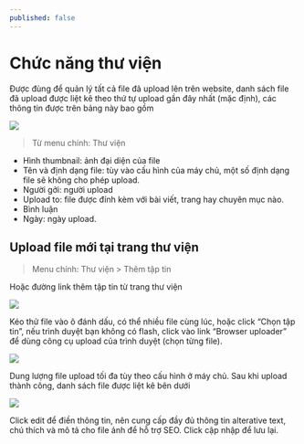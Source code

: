 ```yaml
---
published: false
---
```


# Chức năng thư viện

Được đùng để quản lý tất cả file đã upload lên trên website, danh sách file đã upload được liệt kê theo thứ tự upload gần đây nhất (mặc định), các thông tin được trên bảng này bao gồm

![](http://i429.photobucket.com/albums/qq12/liu_zango_ne/Huong-dan-quan-tri/chuc-nang-thanh-vien.jpg)

> Từ menu chính: Thư viện

- Hình thumbnail: ảnh đại diện của file
- Tên và định dạng file: tùy vào cấu hình của máy chủ, một số định dạng file sẽ không cho phép upload.
- Người gởi: người upload
- Upload to: file được đính kèm với bài viết, trang hay chuyên mục nào.
- Bình luận
- Ngày: ngày upload.

## Upload file mới tại trang thư viện

> Menu chính: Thư viện > Thêm tập tin

Hoặc đường link thêm tập tin từ trang thư viện

![](http://i429.photobucket.com/albums/qq12/liu_zango_ne/Huong-dan-quan-tri/them-file.jpg)

Kéo thử file vào ô đánh dấu, có thể nhiều file cùng lúc, hoặc click “Chọn tập tin”, nếu trình duyệt bạn không có flash, click vào link “Browser uploader” để dùng công cụ upload của trình duyệt (chọn từng file).

![](http://i429.photobucket.com/albums/qq12/liu_zango_ne/Huong-dan-quan-tri/thu-vien.jpg)

Dung lượng file upload tối đa tùy theo cấu hình ở máy chủ.
Sau khi upload thành công, danh sách file được liệt kê bên dưới

![](http://i429.photobucket.com/albums/qq12/liu_zango_ne/Huong-dan-quan-tri/up-thanh-cong.jpg)

Click edit để điền thông tin, nên cung cấp đầy đủ thông tin alterative text, chú thích và mô tả cho file ảnh để hỗ trợ SEO. Click cập nhập để lưu lại.
